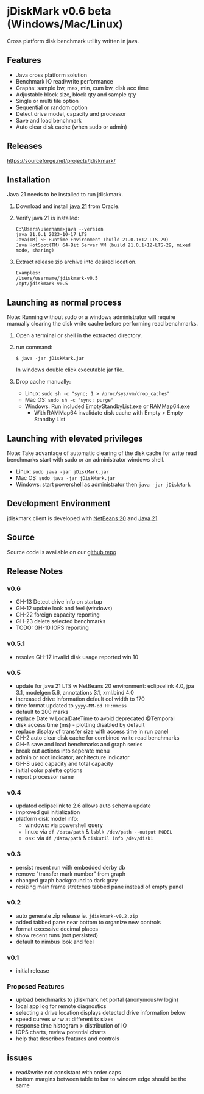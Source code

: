 # jDiskMark v0.6 beta (Windows/Mac/Linux)

Cross platform disk benchmark utility written in java.

## Features

- Java cross platform solution
- Benchmark IO read/write performance
- Graphs: sample bw, max, min, cum bw, disk acc time
- Adjustable block size, block qty and sample qty
- Single or multi file option
- Sequential or random option
- Detect drive model, capacity and processor
- Save and load benchmark
- Auto clear disk cache (when sudo or admin)

## Releases

https://sourceforge.net/projects/jdiskmark/

## Installation

Java 21 needs to be installed to run jdiskmark.

1. Download and install [java 21](https://www.oracle.com/java/technologies/downloads/) from Oracle.

2. Verify java 21 is installed:
   ```
   C:\Users\username>java --version
   java 21.0.1 2023-10-17 LTS
   Java(TM) SE Runtime Environment (build 21.0.1+12-LTS-29)
   Java HotSpot(TM) 64-Bit Server VM (build 21.0.1+12-LTS-29, mixed mode, sharing)
   ```

3. Extract release zip archive into desired location.
   ```
   Examples:  
   /Users/username/jdiskmark-v0.5  
   /opt/jdiskmark-v0.5
   ```

## Launching as normal process

Note: Running without sudo or a windows administrator will require manually 
clearing the disk write cache before performing read benchmarks.

1. Open a terminal or shell in the extracted directory.

2. run command:
   ```
   $ java -jar jDiskMark.jar
   ```
   In windows double click executable jar file.

3. Drop cache manually:
   - Linux: `sudo sh -c "sync; 1 > /proc/sys/vm/drop_caches"`
   - Mac OS: `sudo sh -c "sync; purge"`
   - Windows: Run included EmptyStandbyList.exe or [RAMMap64.exe](https://learn.microsoft.com/en-us/sysinternals/downloads/rammap)
     - With RAMMap64 invalidate disk cache with Empty > Empty Standby List

## Launching with elevated privileges

Note: Take advantage of automatic clearing of the disk cache for write read 
benchmarks start with sudo or an administrator windows shell.

- Linux: `sudo java -jar jDiskMark.jar`
- Mac OS: `sudo java -jar jDiskMark.jar`
- Windows: start powershell as administrator then `java -jar jDiskMark`

## Development Environment

jdiskmark client is developed with [NetBeans 20](https://netbeans.apache.org/front/main/download/) and [Java 21](https://www.oracle.com/java/technologies/downloads/)

## Source

Source code is available on our [github repo](https://github.com/jDiskMark/jdm-java/)

## Release Notes

### v0.6
- GH-13 Detect drive info on startup
- GH-12 update look and feel (windows)
- GH-22 foreign capacity reporting
- GH-23 delete selected benchmarks
- TODO: GH-10 IOPS reporting

### v0.5.1
- resolve GH-17 invalid disk usage reported win 10

### v0.5
- update for java 21 LTS w NetBeans 20 environment: eclipselink 4.0, jpa 3.1, 
  modelgen 5.6, annotations 3.1, xml.bind 4.0
- increased drive information default col width to 170
- time format updated to `yyyy-MM-dd HH:mm:ss`
- default to 200 marks
- replace Date w LocalDateTime to avoid deprecated @Temporal
- disk access time (ms) - plotting disabled by default
- replace display of transfer size with access time in run panel
- GH-2 auto clear disk cache for combined write read benchmarks
- GH-6 save and load benchmarks and graph series
- break out actions into seperate menu
- admin or root indicator, architecture indicator
- GH-8 used capacity and total capacity
- initial color palette options
- report processor name

### v0.4
- updated eclipselink to 2.6 allows auto schema update
- improved gui initialization
- platform disk model info:
  - windows: via powershell query
  - linux:   via `df /data/path` & `lsblk /dev/path --output MODEL`
  - osx:     via `df /data/path` & `diskutil info /dev/disk1`

### v0.3
- persist recent run with embedded derby db
- remove "transfer mark number" from graph
- changed graph background to dark gray
- resizing main frame stretches tabbed pane instead of empty panel

### v0.2
- auto generate zip release ie. `jdiskmark-v0.2.zip`
- added tabbed pane near bottom to organize new controls
- format excessive decimal places
- show recent runs (not persisted)
- default to nimbus look and feel

### v0.1
- initial release

### Proposed Features
- upload benchmarks to jdiskmark.net portal (anonymous/w login)
- local app log for remote diagnostics
- selecting a drive location displays detected drive information below
- speed curves w rw at different tx sizes
- response time histogram > distribution of IO
- IOPS charts, review potential charts
- help that describes features and controls

## issues
- read&write not consistant with order caps
- bottom margins between table to bar to window edge should be the same
